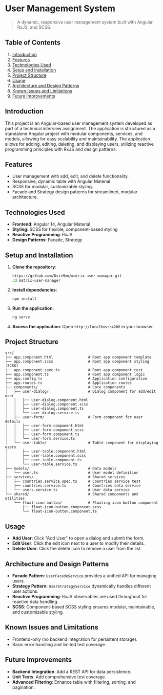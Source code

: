 
# User Management System

> A dynamic, responsive user management system built with Angular, RxJS, and SCSS.

## Table of Contents
1. [Introduction](#introduction)
2. [Features](#features)
3. [Technologies Used](#technologies-used)
4. [Setup and Installation](#setup-and-installation)
5. [Project Structure](#project-structure)
6. [Usage](#usage)
7. [Architecture and Design Patterns](#architecture-and-design-patterns)
8. [Known Issues and Limitations](#known-issues-and-limitations)
9. [Future Improvements](#future-improvements)

## Introduction

This project is an Angular-based user management system developed as part of a technical interview assignment. The application is structured as a standalone Angular project with modular components, services, and models, allowing for easy scalability and maintainability. The application allows for adding, editing, deleting, and displaying users, utilizing reactive programming principles with RxJS and design patterns.

## Features

- User management with add, edit, and delete functionality.
- Responsive, dynamic table with Angular Material.
- SCSS for modular, customizable styling.
- Facade and Strategy design patterns for streamlined, modular architecture.

## Technologies Used

- **Frontend**: Angular 14, Angular Material
- **Styling**: SCSS for flexible, component-based styling
- **Reactive Programming**: RxJS
- **Design Patterns**: Facade, Strategy

## Setup and Installation

1. **Clone the repository**:
   ```bash
   https://github.com/DvirMon/matrix-user-manager.git
   cd matrix-user-manager
   ```
2. **Install dependencies**:
   ```bash
   npm install
   ```
3. **Run the application**:
   ```bash
   ng serve
   ```
4. **Access the application**:
   Open `http://localhost:4200` in your browser.

## Project Structure

```
src/
├── app.component.html                # Root app component template
├── app.component.scss                # Root app component styling (SCSS)
├── app.component.spec.ts             # Root app component test
├── app.component.ts                  # Root app component logic
├── app.config.ts                     # Application configuration
├── app.routes.ts                     # Application routes
├── components/                       # Core components
│   ├── user-dialog/                  # Dialog component for add/edit user
│   │   ├── user-dialog.component.html
│   │   ├── user-dialog.component.scss
│   │   ├── user-dialog.component.ts
│   │   └── user-dialog.service.ts
│   ├── user-form/                    # Form component for user details
│   │   ├── user-form.component.html
│   │   ├── user-form.component.scss
│   │   ├── user-form.component.ts
│   │   └── user-form.service.ts
│   └── user-table/                   # Table component for displaying users
│       ├── user-table.component.html
│       ├── user-table.component.scss
│       ├── user-table.component.ts
│       └── user-table.service.ts
├── models/                           # Data models
│   └── user.ts                       # User model definition
├── services/                         # Shared services
│   ├── countries.service.spec.ts     # Countries service test
│   ├── countries.service.ts          # Countries data service
│   └── users.service.ts              # User data service
└── shared/                           # Shared components and utilities
    └── float-icon-button/            # Floating icon button component
        ├── float-icon-button.component.scss
        └── float-icon-button.component.ts
```

## Usage

- **Add User**: Click "Add User" to open a dialog and submit the form.
- **Edit User**: Click the edit icon next to a user to modify their details.
- **Delete User**: Click the delete icon to remove a user from the list.

## Architecture and Design Patterns

- **Facade Pattern**: `UserFacadeService` provides a unified API for managing users.
- **Strategy Pattern**: `UserStrategyService` dynamically handles different user actions.
- **Reactive Programming**: RxJS observables are used throughout for reactive data handling.
- **SCSS**: Component-based SCSS styling ensures modular, maintainable, and customizable styling.

## Known Issues and Limitations

- Frontend-only (no backend integration for persistent storage).
- Basic error handling and limited test coverage.

## Future Improvements

- **Backend Integration**: Add a REST API for data persistence.
- **Unit Tests**: Add comprehensive test coverage.
- **Advanced Filtering**: Enhance table with filtering, sorting, and pagination.
